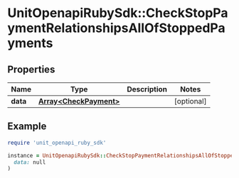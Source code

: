 # UnitOpenapiRubySdk::CheckStopPaymentRelationshipsAllOfStoppedPayments

## Properties

| Name | Type | Description | Notes |
| ---- | ---- | ----------- | ----- |
| **data** | [**Array&lt;CheckPayment&gt;**](CheckPayment.md) |  | [optional] |

## Example

```ruby
require 'unit_openapi_ruby_sdk'

instance = UnitOpenapiRubySdk::CheckStopPaymentRelationshipsAllOfStoppedPayments.new(
  data: null
)
```

